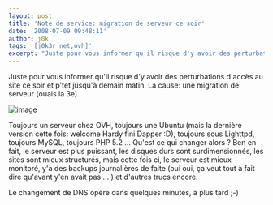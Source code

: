 ```yaml
---
layout: post
title: 'Note de service: migration de serveur ce soir'
date: '2008-07-09 09:48:11'
author: j0k
tags: '[j0k3r_net,ovh]'
excerpt: "Juste pour vous informer qu'il risque d'y avoir des perturbations d'accès au site ce soir et p'tet jusqu'à demain matin.   \nLa cause: une migration de serveur (ouais la 3e).   \nToujours un serveur chez OVH, toujours une Ubuntu  …"
---
```


Juste pour vous informer qu'il risque d'y avoir des perturbations d'accès au site ce soir et p'tet jusqu'à demain matin.
La cause: une migration de serveur (ouais la 3e).

 [![image](http://kwout.com/cutout/w/6z/94/x5a_bor.jpg)](http://www.ovh.com/fr/particulier/produits/eg.xml)

Toujours un serveur chez OVH, toujours une Ubuntu (mais la dernière version cette fois: welcome Hardy fini Dapper :D), toujours sous Lighttpd, toujours MySQL, toujours PHP 5.2 ...   Qu'est ce qui changer alors ?   Ben en fait, le serveur est plus puissant, les disques durs sont surdimensionnés, les sites sont mieux structurés, mais cette fois ci, le serveur est mieux monitoré, y'a des backups journalières de faite (oui oui, ça veut tout à fait dire qu'avant y'en avait pas ... ) et d'autres trucs encore.

Le changement de DNS opère dans quelques minutes, à plus tard ;-)
